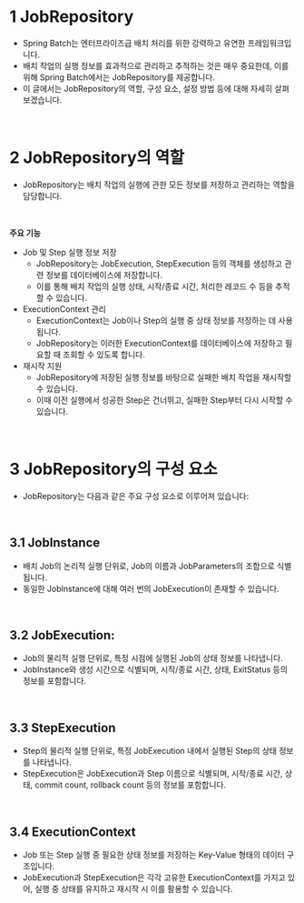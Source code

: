 # 1 JobRepository

- Spring Batch는 엔터프라이즈급 배치 처리를 위한 강력하고 유연한 프레임워크입니다.
- 배치 작업의 실행 정보를 효과적으로 관리하고 추적하는 것은 매우 중요한데, 이를 위해 Spring Batch에서는 JobRepository를 제공합니다.
- 이 글에서는 JobRepository의 역할, 구성 요소, 설정 방법 등에 대해 자세히 살펴보겠습니다.

<br>

# 2 JobRepository의 역할

- JobRepository는 배치 작업의 실행에 관한 모든 정보를 저장하고 관리하는 역할을 담당합니다.

<br>

**주요 기능**

- Job 및 Step 실행 정보 저장
	- JobRepository는 JobExecution, StepExecution 등의 객체를 생성하고 관련 정보를 데이터베이스에 저장합니다.
	- 이를 통해 배치 작업의 실행 상태, 시작/종료 시간, 처리한 레코드 수 등을 추적할 수 있습니다.
- ExecutionContext 관리
	- ExecutionContext는 Job이나 Step의 실행 중 상태 정보를 저장하는 데 사용됩니다.
	- JobRepository는 이러한 ExecutionContext를 데이터베이스에 저장하고 필요할 때 조회할 수 있도록 합니다.
- 재시작 지원
	- JobRepository에 저장된 실행 정보를 바탕으로 실패한 배치 작업을 재시작할 수 있습니다.
	- 이때 이전 실행에서 성공한 Step은 건너뛰고, 실패한 Step부터 다시 시작할 수 있습니다.

<br>

# 3 JobRepository의 구성 요소

- JobRepository는 다음과 같은 주요 구성 요소로 이루어져 있습니다:

<br>

## 3.1 JobInstance

- 배치 Job의 논리적 실행 단위로, Job의 이름과 JobParameters의 조합으로 식별됩니다. 
- 동일한 JobInstance에 대해 여러 번의 JobExecution이 존재할 수 있습니다.

<br>

## 3.2 JobExecution:

- Job의 물리적 실행 단위로, 특정 시점에 실행된 Job의 상태 정보를 나타냅니다. 
- JobInstance와 생성 시간으로 식별되며, 시작/종료 시간, 상태, ExitStatus 등의 정보를 포함합니다.

<br>

## 3.3 StepExecution

- Step의 물리적 실행 단위로, 특정 JobExecution 내에서 실행된 Step의 상태 정보를 나타냅니다. 
- StepExecution은 JobExecution과 Step 이름으로 식별되며, 시작/종료 시간, 상태, commit count, rollback count 등의 정보를 포함합니다.

<br>

## 3.4 ExecutionContext

- Job 또는 Step 실행 중 필요한 상태 정보를 저장하는 Key-Value 형태의 데이터 구조입니다.
- JobExecution과 StepExecution은 각각 고유한 ExecutionContext를 가지고 있어, 실행 중 상태를 유지하고 재시작 시 이를 활용할 수 있습니다.